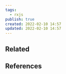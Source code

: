 ```yaml
---
tags:
  - rxjs
publish: true
created: 2022-02-10 14:57
updated: 2022-02-10 14:57
---
```




## Related

## References
